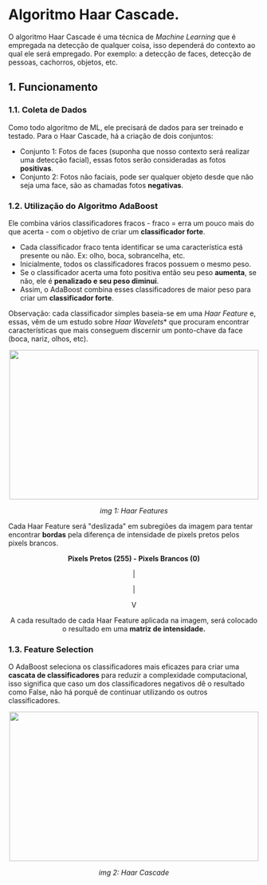 # Algoritmo Haar Cascade.

O algoritmo Haar Cascade é uma técnica de *Machine Learning* que é empregada na detecção de qualquer coisa, isso dependerá do contexto ao qual ele será empregado. Por exemplo: a detecção de faces, detecção de pessoas, cachorros, objetos, etc.

## 1. Funcionamento

### 1.1. Coleta de Dados
Como todo algoritmo de ML, ele precisará de dados para ser treinado e testado. Para o Haar Cascade, há a criação de dois conjuntos:

- Conjunto 1: Fotos de faces (suponha que nosso contexto será realizar uma detecção facial), essas fotos serão consideradas as fotos **positivas**.
- Conjunto 2: Fotos não faciais, pode ser qualquer objeto desde que não seja uma face, são as chamadas fotos **negativas**.

### 1.2. Utilização do Algoritmo AdaBoost
Ele combina vários classificadores fracos - fraco = erra um pouco mais do que acerta - com o objetivo de criar um **classificador forte**.

- Cada classificador fraco tenta identificar se uma característica está presente ou não. Ex: olho, boca, sobrancelha, etc.
- Inicialmente, todos os classificadores fracos possuem o mesmo peso.
- Se o classificador acerta uma foto positiva então seu peso **aumenta**, se não, ele é **penalizado e seu peso diminui**.
- Assim, o AdaBoost combina esses classificadores de maior peso para criar um **classificador forte**.

Observação: cada classificador simples baseia-se em uma *Haar Feature* e, essas, vêm de um estudo sobre *Haar Wavelets** que procuram encontrar características que mais conseguem discernir um ponto-chave da face (boca, nariz, olhos, etc).

<div align=center>
  <img src="https://i.ibb.co/MkxLpHb0/Types-of-Haar-features.png" width=500px height=300px> 
</div>

<p align=center><i>img 1: Haar Features</i></p>

Cada Haar Feature será "deslizada" em subregiões da imagem para tentar encontrar **bordas** pela diferença de intensidade de pixels pretos pelos pixels brancos.

<p align=center><b>Pixels Pretos (255) - Pixels Brancos (0)</b></p>
<p align=center>|</p>
<p align=center>|</p>
<p align=center>V</p>
<p align=center>A cada resultado de cada Haar Feature aplicada na imagem, será colocado o resultado em uma <b>matriz de intensidade.</b></p>

### 1.3. Feature Selection
O AdaBoost seleciona os classificadores mais eficazes para criar uma **cascata de classificadores** para reduzir a complexidade computacional, isso significa que caso um dos classificadores negativos dê o resultado como False, não há porquê de continuar utilizando os
outros classificadores.

<div align=center>
  <img src="https://i.ibb.co/ynp97G8n/Cascade-classifier-illustration-2.jpg" width=500px height=300px> 
</div>

<p align=center><i>img 2: Haar Cascade</i></p>
